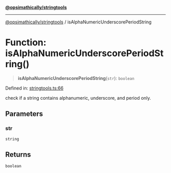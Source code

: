 [**@opsimathically/stringtools**](../README.md)

***

[@opsimathically/stringtools](../README.md) / isAlphaNumericUnderscorePeriodString

# Function: isAlphaNumericUnderscorePeriodString()

> **isAlphaNumericUnderscorePeriodString**(`str`): `boolean`

Defined in: [stringtools.ts:66](https://github.com/opsimathically/stringtools/blob/5714d320fcdf7327680edd07bd6d383b6db26812/src/stringtools.ts#L66)

check if a string contains alphanumeric, underscore, and period only.

## Parameters

### str

`string`

## Returns

`boolean`
